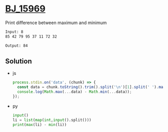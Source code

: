 # [BJ_15969](https://acmicpc.net/problem/15969)

Print difference between maximum and minimum

```txt
Input: 8
85 42 79 95 37 11 72 32

Output: 84
```

## Solution

* js

  ```js
  process.stdin.on('data', (chunk) => {
    const data = chunk.toString().trim().split('\n')[1].split(' ').map(x=>+x);
    console.log(Math.max(...data) - Math.min(...data));
  });
  ```

* py

  ```py
  input()
  li = list(map(int,input().split()))
  print(max(li) - min(li))
  ```
